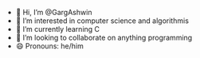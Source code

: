 - 👋 Hi, I’m @GargAshwin
- 👀 I’m interested in computer science and algorithmis
- 🌱 I’m currently learning C
- 💞️ I’m looking to collaborate on anything programming
- 😄 Pronouns: he/him


<!---
GargAshwin/GargAshwin is a ✨ special ✨ repository because its `README.md` (this file) appears on your GitHub profile.
You can click the Preview link to take a look at your changes.
--->
